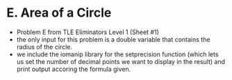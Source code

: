 # E. Area of a Circle

* Problem E from TLE Eliminators Level 1 (Sheet #1)
* the only input for this problem is a double variable that contains the radius of the circle.
* we include the iomanip library for the setprecision function (which lets us set the number of decimal points we want to display in the result) and print output accoring the formula given.